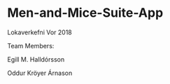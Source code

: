 # Men-and-Mice-Suite-App
Lokaverkefni Vor 2018

Team Members:

Egill M. Halldórsson

Oddur Kröyer Árnason
